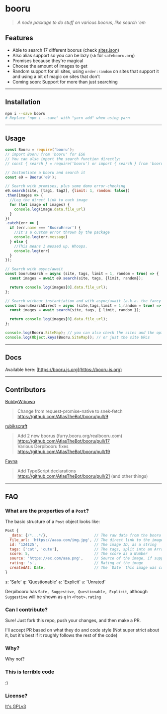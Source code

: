 # booru

>*A node package to do stuff on various boorus, like search 'em*

## Features

- Able to search 17 different boorus (check [sites.json](./sites.json))
- Also alias support so you can be lazy (`sb` for `safebooru.org`)
- Promises because they're magical
- Choose the amount of images to get
- Random support for all sites, using `order:random` on sites that support it and using a bit of magic on sites that don't
- Coming soon: Support for more than just searching

---

## Installation

```sh
npm i --save booru
# Replace "npm i --save" with "yarn add" when using yarn
```

---

## Usage

```js
const Booru = require('booru');
// import Booru from 'booru' for ES6
// You can also import the search function directly:
// const { search } = require('booru') or import { search } from 'booru'

// Instantiate a booru and search it
const e9 = Booru('e9');

// Search with promises, plus some demo error-checking
e9.search(site, [tag1, tag2], {limit: 1, random: false})
.then(images => {
  //Log the direct link to each image
  for (let image of images) {
    console.log(image.data.file_url)
  }
})
.catch(err => {
  if (err.name === 'BooruError') {
    //It's a custom error thrown by the package
    console.log(err.message)
  } else {
    //This means I messed up. Whoops.
    console.log(err)
  }
});

// Search with async/await
const booruSearch = async (site, tags, limit = 1, random = true) => {
  const images = await e9.search(site, tags, {limit, random});

  return console.log(images[0].data.file_url);
};

// Search without instantiation and with async/await (a.k.a. the fancy pants way)
const booruSearchDirect = async (site,tags,limit = 1,random = true) => {
  const images = await search(site, tags, { limit, random });

  return console.log(images[0].data.file_url);
};

console.log(Booru.SiteMap); // you can also check the sites and the options for each
console.log(Object.keys(Booru.SiteMap)); // or just the site URLs
```

---

## Docs

Available here: [https://booru.js.org](https://booru.js.org)

---

## Contributors

[BobbyWibowo](https://github.com/BobbyWibowo/booru)
> Change from request-promise-native to snek-fetch https://github.com/AtlasTheBot/booru/pull/9

[rubikscraft](https://github.com/rubikscraft/booru)
> Add 2 new boorus (furry.booru.org/realbooru.com) https://github.com/AtlasTheBot/booru/pull/17  
> Various Derpibooru fixes https://github.com/AtlasTheBot/booru/pull/19

[Favna](https://github.com/favna/)
> Add TypeScript declarations https://github.com/AtlasTheBot/booru/pull/21 (and other things)
---

## FAQ

### What are the properties of a `Post`?

The basic structure of a `Post` object looks like:

```js
Post {
  _data: {/*...*/},                     // The raw data from the booru
  file_url: 'https://aaaa.com/img.jpg', // The direct link to the image, ready to post
  id: '124125',                         // The image ID, as a string
  tags: ['cat', 'cute'],                // The tags, split into an Array
  score: 5,                             // The score as a Number
  source: 'https://ex.com/aaa.png',     // Source of the image, if supplied
  rating: 's',                          // Rating of the image
  createdAt: Date,                      // The `Date` this image was created at
}
```

`s`: 'Safe'
`q`: 'Questionable'
`e`: 'Explicit'
`u`: 'Unrated'

Derpibooru has `Safe, Suggestive, Questionable, Explicit`, although `Suggestive` will be shown as `q` in `<Post>.rating`

### Can I contribute?

Sure! Just fork this repo, push your changes, and then make a PR.

I'll accept PR based on what they do and code style (Not super strict about it, but it's best if it roughly follows the rest of the code)

### Why?

Why not?

### This is terrible code

:)

### License?

[It's GPLv3](http://choosealicense.com/licenses/gpl-3.0/)
